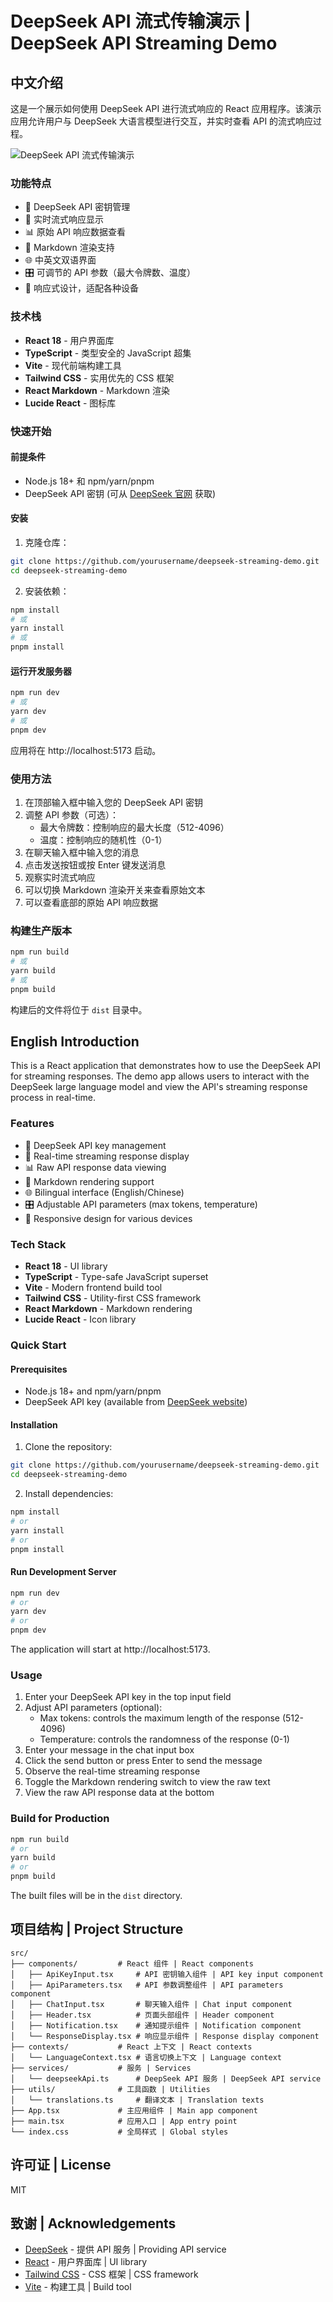 # DeepSeek API 流式传输演示 | DeepSeek API Streaming Demo

## 中文介绍

这是一个展示如何使用 DeepSeek API 进行流式响应的 React 应用程序。该演示应用允许用户与 DeepSeek 大语言模型进行交互，并实时查看 API 的流式响应过程。

![DeepSeek API 流式传输演示](./screenshot.png)

### 功能特点

- 🔑 DeepSeek API 密钥管理
- 🔄 实时流式响应显示
- 📊 原始 API 响应数据查看
- 📝 Markdown 渲染支持
- 🌐 中英文双语界面
- 🎛️ 可调节的 API 参数（最大令牌数、温度）
- 📱 响应式设计，适配各种设备

### 技术栈

- **React 18** - 用户界面库
- **TypeScript** - 类型安全的 JavaScript 超集
- **Vite** - 现代前端构建工具
- **Tailwind CSS** - 实用优先的 CSS 框架
- **React Markdown** - Markdown 渲染
- **Lucide React** - 图标库

### 快速开始

#### 前提条件

- Node.js 18+ 和 npm/yarn/pnpm
- DeepSeek API 密钥 (可从 [DeepSeek 官网](https://deepseek.com) 获取)

#### 安装

1. 克隆仓库：

```bash
git clone https://github.com/yourusername/deepseek-streaming-demo.git
cd deepseek-streaming-demo
```

2. 安装依赖：

```bash
npm install
# 或
yarn install
# 或
pnpm install
```

#### 运行开发服务器

```bash
npm run dev
# 或
yarn dev
# 或
pnpm dev
```

应用将在 http://localhost:5173 启动。

### 使用方法

1. 在顶部输入框中输入您的 DeepSeek API 密钥
2. 调整 API 参数（可选）：
   - 最大令牌数：控制响应的最大长度（512-4096）
   - 温度：控制响应的随机性（0-1）
3. 在聊天输入框中输入您的消息
4. 点击发送按钮或按 Enter 键发送消息
5. 观察实时流式响应
6. 可以切换 Markdown 渲染开关来查看原始文本
7. 可以查看底部的原始 API 响应数据

### 构建生产版本

```bash
npm run build
# 或
yarn build
# 或
pnpm build
```

构建后的文件将位于 `dist` 目录中。

## English Introduction

This is a React application that demonstrates how to use the DeepSeek API for streaming responses. The demo app allows users to interact with the DeepSeek large language model and view the API's streaming response process in real-time.

### Features

- 🔑 DeepSeek API key management
- 🔄 Real-time streaming response display
- 📊 Raw API response data viewing
- 📝 Markdown rendering support
- 🌐 Bilingual interface (English/Chinese)
- 🎛️ Adjustable API parameters (max tokens, temperature)
- 📱 Responsive design for various devices

### Tech Stack

- **React 18** - UI library
- **TypeScript** - Type-safe JavaScript superset
- **Vite** - Modern frontend build tool
- **Tailwind CSS** - Utility-first CSS framework
- **React Markdown** - Markdown rendering
- **Lucide React** - Icon library

### Quick Start

#### Prerequisites

- Node.js 18+ and npm/yarn/pnpm
- DeepSeek API key (available from [DeepSeek website](https://deepseek.com))

#### Installation

1. Clone the repository:

```bash
git clone https://github.com/yourusername/deepseek-streaming-demo.git
cd deepseek-streaming-demo
```

2. Install dependencies:

```bash
npm install
# or
yarn install
# or
pnpm install
```

#### Run Development Server

```bash
npm run dev
# or
yarn dev
# or
pnpm dev
```

The application will start at http://localhost:5173.

### Usage

1. Enter your DeepSeek API key in the top input field
2. Adjust API parameters (optional):
   - Max tokens: controls the maximum length of the response (512-4096)
   - Temperature: controls the randomness of the response (0-1)
3. Enter your message in the chat input box
4. Click the send button or press Enter to send the message
5. Observe the real-time streaming response
6. Toggle the Markdown rendering switch to view the raw text
7. View the raw API response data at the bottom

### Build for Production

```bash
npm run build
# or
yarn build
# or
pnpm build
```

The built files will be in the `dist` directory.

## 项目结构 | Project Structure

```
src/
├── components/         # React 组件 | React components
│   ├── ApiKeyInput.tsx     # API 密钥输入组件 | API key input component
│   ├── ApiParameters.tsx   # API 参数调整组件 | API parameters component
│   ├── ChatInput.tsx       # 聊天输入组件 | Chat input component
│   ├── Header.tsx          # 页面头部组件 | Header component
│   ├── Notification.tsx    # 通知提示组件 | Notification component
│   └── ResponseDisplay.tsx # 响应显示组件 | Response display component
├── contexts/           # React 上下文 | React contexts
│   └── LanguageContext.tsx # 语言切换上下文 | Language context
├── services/           # 服务 | Services
│   └── deepseekApi.ts      # DeepSeek API 服务 | DeepSeek API service
├── utils/              # 工具函数 | Utilities
│   └── translations.ts     # 翻译文本 | Translation texts
├── App.tsx             # 主应用组件 | Main app component
├── main.tsx            # 应用入口 | App entry point
└── index.css           # 全局样式 | Global styles
```

## 许可证 | License

MIT

## 致谢 | Acknowledgements

- [DeepSeek](https://deepseek.com) - 提供 API 服务 | Providing API service
- [React](https://reactjs.org/) - 用户界面库 | UI library
- [Tailwind CSS](https://tailwindcss.com/) - CSS 框架 | CSS framework
- [Vite](https://vitejs.dev/) - 构建工具 | Build tool
